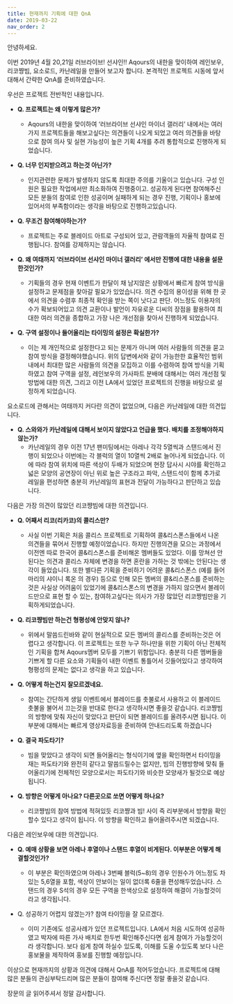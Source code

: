 ```yaml
---
title: 현재까지 기획에 대한 QnA
date: 2019-03-22
nav_order: 2
---
```


안녕하세요.

이번 2019년 4월 20,21일 러브라이브! 선샤인!! Aqours의 내한을 맞이하여
레인보우, 리코쨩빔, 요소로드, 카난레일을 만들어 보고자 합니다. 본격적인 프로젝트 시동에 앞서 대해서 간략한 QnA를 준비하였습니다.

우선은 프로젝트 전반적인 내용입니다.

- **Q. 프로젝트는 왜 이렇게 많은가?**
    - Aqours의 내한을 맞이하여 ‘러브라이브 선샤인 마이너 갤러리’ 내에서는 여러가지 프로젝트들을 해보고싶다는 의견들이 나오게 되었고 여러 의견들을 바탕으로 참여 의사 및 실현 가능성이 높은 기획 4개를 추려 통합적으로 진행하게 되었습니다.

- **Q. 너무 인지받으려고 하는것 아닌가?**
    - 인지관련한 문제가 발생하지 않도록 최대한 주의를 기울이고 있습니다. 구성 인원은 필요한 작업에서만 최소화하여 진행중이고. 성공하게 된다면 참여해주신 모든 분들의 참여로 인한 성공이며 실패하게 되는 경우 진행, 기획이나 홍보에 있어서의 부족함이라는 생각을 바탕으로 진행하고있습니다.

- **Q. 무조건 참여해야하는가?**
    - 프로젝트는 주로 블레이드 아트로 구성되어 있고, 관람객들의 자율적 참여로 진행됩니다. 참여를 강제하지는 않습니다.

- **Q. 왜 여태까지 ‘러브라이브 선샤인 마이너 갤러리’ 에서만 진행에 대한 내용을 설문한것인가?**
    - 기획들의 경우 현재 이벤트가 한달이 채 남지않은 상황에서 빠르게 참여 방식을 설정하고 문제점을 찾아갈 필요가 있었습니다. 의견 수집의 용이성을 위해 한 곳에서 의견을 수렴후 최종적 확인을 받는 쪽이 낫다고 판단. 어느정도 이용자의 수가 확보되어있고 의견 교환이나 발언이 자유로운 디씨의 장점을 활용하여 최대한 여러 의견을 종합하고 가장 나은 개선점을 찾아서 진행하게 되었습니다.

- **Q. 구역 설정이나 들어올리는 타이밍의 설정은 확실한가?**
    - 이는 제 개인적으로 설정한다고 되는 문제가 아니며 여러 사람들의 의견을 묻고 참여 방식을 결정해야했습니다. 위의 답변에서와 같이 가능한한 효율적인 범위내에서 최대한 많은 사람들의 의견을 모집하고 이를 수렴하여 참여 방식을 기획하였고 참여 구역을 설정, 레인보우의 가사파트 분배에 대해서는 여러 개선점 및 방법에 대한 의견, 그리고 이전 LA에서 있었던 프로젝트의 진행을 바탕으로 설정하게 되었습니다.

요소로드에 관해서는 여태까지 커다란 의견이 없었으며, 다음은 카난레일에 대한 의견입니다.

- **Q. 스와와가 카난레일에 대해서 보이지 않았다고 언급을 했다. 배치를 조정해야하지 않는가?**
    - 카난레일의 경우 이전 17년 팬미팅에서는 아레나 각각 5열씩과 스탠드에서 진행이 되었으나 이번에는 각 블럭의 열이 10열씩 2배로 늘어나게 되었습니다. 이에 따라 참여 위치에 따른 색상이 두배가 되었으며 현장 답사시 시야를 확인하고 넓은 모양의 공연장이 아닌 위로 높은 구조라고 파악, 스탠드석이 함께 추가로 레일을 편성하면 충분히 카난레일의 표현과 전달이 가능하다고 판단하고 있습니다.

다음은 가장 의견이 많았던 리코쨩빔에 대한 의견입니다.

- **Q. 어째서 리코(리카코)의 콜리스만?**
    - 사실 이번 기획은 처음 콜리스 프로젝트로 기획하여 콜&리스폰스들에서 나온 의견들을 묶어서 진행할 예정이었습니다. 하지만 진행의견을 모으는 과정에서 이전엔 따로 한국어 콜&리스폰스를 준비해온 멤버들도 있었다. 이를 망쳐선 안된다는 의견과 콜리스 자체에 변경을 하면 혼란을 가하는 것 밖에는 안된다는 생각이 들었습니다. 또한 별다른 기획을 준비하기 어려운 콜&리스폰스 (예를 들어 마리의 샤이니 록온 의 경우) 등으로 인해 모든 멤버의 콜&리스폰스를 준비하는것은 사실상 어려움이 있었기에 콜&리스폰스의 변경을 가하지 않으면서 블레이드만으로 표현 할 수 있는, 참여하고싶다는 의사가 가장 많았던 리코쨩빔만을 기획하게되었습니다.

- **Q. 리코쨩빔만 하는건 형평성에 안맞지 않나?**
    - 위에서 말씀드린바와 같이 현실적으로 모든 멤버의 콜리스를 준비하는것은 어렵다고 생각합니다. 이 프로젝트는 또한 누구 하나만을 위한 기획이 아닌 전체적인 기획을 합쳐 Aqours멤버 모두를 기쁘기 위함입니다. 충분히 다른 멤버들을 기쁘게 할 다른 요소와 기획들이 내한 이벤트 통틀어서 깃들어있다고 생각하여 형평성의 문제는 없다고 생각을 하고 있습니다.

- **Q. 어떻게 하는건지 잘모르겠네요.**
    - 참여는 간단하게 생일 이벤트에서 블레이드를 촛불로서 사용하고 이 블레이드 촛불을 불어서 끄는것을 반대로 한다고 생각하시면 좋을것 같습니다. 리코쨩빔의 방향에 맞춰 자신이 맞았다고 판단이 되면 블레이드를 올려주시면 됩니다. 이 부분에 대해서는 빠르게 영상자료등을 준비하여 안내드리도록 하겠습니다

- **Q. 결국 파도타기?**
    - 빔을 맞았다고 생각이 되면 들어올리는 형식이기에 옆을 확인하면서 타이밍을 재는 파도타기와 완전히 같다고 말씀드릴수는 없지만, 빔의 진행방향에 맞춰 들어올리기에 전체적인 모양으로서는 파도타기와 비슷한 모양새가 될것으로 예상됩니다.

- **Q. 방향은 어떻게 아나요? 다른곳으로 쏘면 어떻게 하나요?**
    - 리코쨩빔의 참여 방법에 적혀있듯 리코쨩과 빔! 사이 즉 리부분에서 방향을 확인할수 있다고 생각이 됩니다. 이 방향을 확인하고 들어올려주시면 되겠습니다.

다음은 레인보우에 대한 의견입니다.

- **Q. 예매 상황을 보면 아레나 후열이나 스탠드 후열이 비게된다. 이부분은 어떻게 해결할것인가?**
    - 이 부분은 확인하였으며 아레나 3번째 블럭(5~8)의 경우 인원수가 어느정도 차있는 5,6열을 포함, 색상이 안보이는 일이 없더록 6줄을 편성해두었습니다. 스탠드의 경우 S석의 경우 모든 구역을 한색상으로 설정하여 해결이 가능할것이라고 생각됩니다.

- Q. 성공하기 어렵지 않겠는가? 참여 타이밍을 잘 모르겠다.
    - 이미 기존에도 성공사례가 있던 프로젝트입니다. LA에서 처음 시도하여 성공하였고 박자에 따른 가사 배치로 한두번 확인해주신다면 쉽게 참여가 가능할것이라 생각합니다. 보다 쉽게 참여 하실수 있도록, 이해를 도울 수있도록 보다 나은 홍보물을 제작하여 홍보를 진행할 예정입니다.

이상으로 현재까지의 상황과 의견에 대해서 QnA를 적어두었습니다. 프로젝트에 대해 많은 분들의 관심부탁드리며 많은 분들이 참여해 주신다면 정말 좋을것 같습니다.

장문의 글 읽어주셔서 정말 감사합니다.
